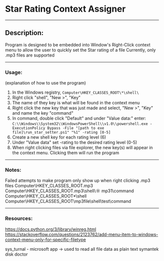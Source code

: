# Star Rating Context Assigner
---
## Description:  
Program is designed to be embedded into Window's Right-Click context menu to allow the user to quickly set the Star rating of a file
Currently, only .mp3 files are supported

---
### Usage:
(explanation of how to use the program)
1. In the Windows registry, `Computer\HKEY_CLASSES_ROOT\*\shell\`
2. Right click "shell", "New >", "Key"
3. The name of they key is what will be found in the context menu
4. Right click the new key that was just made and select, "New >", "Key" and name the key "command"
5. In command, double click "Default" and under "Value data:" enter: `C:\\Windows\\System32\\WindowsPowerShell\\v1.0\\powershell.exe -ExecutionPolicy Bypass -File "[path to exe file]\run_star_setter.ps1" "%1" -rating [0-5]`
6. Create a new shell key for each rating level (6)
7. Under "Value data" set -rating to the desired rating level (0-5)
6. When right clicking files via file explorer, the new key(s) will appear in the context menu. Clicking them will run the program

---
### Notes:
Failed attempts to make program only show up when right clicking .mp3 files
Computer\HKEY_CLASSES_ROOT\.mp3
Computer\HKEY_CLASSES_ROOT\.mp3\shell\☼ mp31\command
Computer\HKEY_CLASSES_ROOT\*\shell
Computer\HKEY_CLASSES_ROOT\mp3file\shell\test\command

---
### Resources:
https://docs.python.org/3/library/winreg.html  
https://stackoverflow.com/questions/2123762/add-menu-item-to-windows-context-menu-only-for-specific-filetype  


sys_turnal - microsoft app -> used to read all file data as plain text
symantek disk doctor
